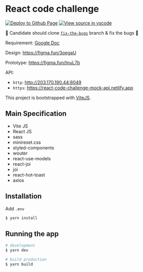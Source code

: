 # React code challenge

[![Deploy to Github Page](https://github.com/opn-ooo/react-code-challenge/actions/workflows/deploy-gh-pages.yml/badge.svg)](https://github.com/opn-ooo/react-code-challenge/actions/workflows/deploy-gh-pages.yml)
[![View source in vscode](https://img.shields.io/badge/Open%20in%20vscode-browser-blue?logo=visualstudiocode)](https://github.dev/opn-ooo/react-code-challenge)

🚨 Candidate should clone [`fix-the-bugs`](https://github.com/opn-ooo/react-code-challenge/tree/fix-the-bugs) branch & fix the bugs 🚨

Requirement: [Google Doc](https://docs.google.com/document/d/1es-r0BgwlZ0QaAPbnIOsQhs8DXDj4NuNgNyfiwR-9uY/edit#)

Design: https://figma.fun/3oegaU

Prototype: https://figma.fun/tnuL7b

API:
- `http`: http://203.170.190.44:8049
- `https`: https://react-code-challenge-mock-api.netlify.app

This project is bootstrapped with [ViteJS](https://vitejs.dev).

## Main Specification

-   Vite JS
-   React JS
-   sass
-   minireset.css
-   styled-components
-   wouter
-   react-use-models
-   react-joi
-   joi
-   react-hot-toast
-   axios

## Installation

Add `.env`

```bash
$ yarn install
```

## Running the app

```bash
# development
$ yarn dev

# build production
$ yarn build
```
